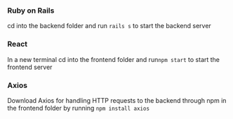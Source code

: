 
### Ruby on Rails

cd into the backend folder and run `rails s` to start the backend server

### React

In a new terminal cd into the frontend folder and run`npm start` to start the frontend server

### Axios
Download Axios for handling HTTP requests to the backend through npm in the frontend folder by running `npm install axios` 


